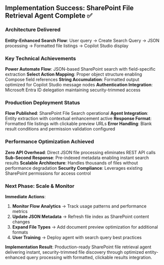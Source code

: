 ## Implementation Success: SharePoint File Retrieval Agent Complete ✅

### **Architecture Delivered**

**Entity-Enhanced Search Flow**: User query → Create Search Query → JSON processing → Formatted file listings → Copilot Studio display

### **Key Technical Achievements**

**Power Automate Flow**: JSON-based SharePoint search with field-specific extraction
**Select Action Mapping**: Proper object structure enabling Compose field references
**String Accumulation**: Formatted output optimized for Copilot Studio message nodes
**Authentication Integration**: Microsoft Entra ID delegation maintaining security-trimmed access

### **Production Deployment Status**

**Flow Published**: SharePoint File Search operational
**Agent Integration**: Entity extraction with contextual enhancement active
**Response Format**: Formatted file listings with clickable preview URLs
**Error Handling**: Blank result conditions and permission validation configured

### **Performance Optimization Achieved**

**Zero API Overhead**: Direct JSON file processing eliminates REST API calls
**Sub-Second Response**: Pre-indexed metadata enabling instant search results
**Scalable Architecture**: Handles thousands of files without performance degradation
**Security Compliance**: Leverages existing SharePoint permissions for access control

### **Next Phase: Scale & Monitor**

**Immediate Actions**:

1. **Monitor Flow Analytics** → Track usage patterns and performance metrics
2. **Update JSON Metadata** → Refresh file index as SharePoint content changes
3. **Expand File Types** → Add document preview optimization for additional formats
4. **User Training** → Deploy agent with search query best practices

**Implementation Result**: Production-ready SharePoint file retrieval agent delivering instant, security-trimmed file discovery through optimized entity-enhanced query processing with formatted, clickable results integration.
